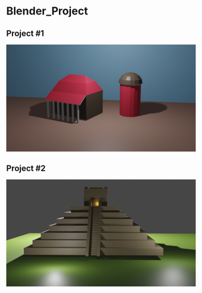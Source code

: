 # Blender_Project
## Project #1 

![Testing](/BarnTowerPic.png)

## Project #2 

![Testing](/Pyramid.png)
